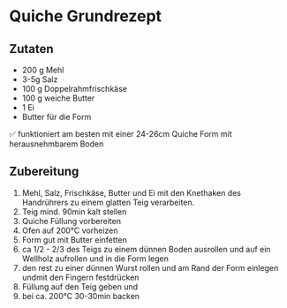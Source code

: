 # Quiche Grundrezept

## Zutaten
- 200 g Mehl
- 3-5g Salz
- 100 g Doppelrahmfrischkäse
- 100 g weiche Butter
- 1 Ei
- Butter für die Form

✅ funktioniert am besten mit einer 24-26cm Quiche Form mit herausnehmbarem Boden

## Zubereitung

1. Mehl, Salz, Frischkäse, Butter und Ei mit den Knethaken des Handrührers zu einem glatten Teig verarbeiten.
1. Teig mind. 90min kalt stellen
1. Quiche Füllung vorbereiten
1. Ofen auf 200°C vorheizen
1. Form gut mit Butter einfetten
1. ca 1/2 - 2/3 des Teigs zu einem dünnen Boden ausrollen und auf ein Wellholz aufrollen und in die Form legen
1. den rest zu einer dünnen Wurst rollen und am Rand der Form einlegen undmit den Fingern festdrücken
1. Füllung auf den Teig geben und
1. bei ca. 200°C 30-30min backen
